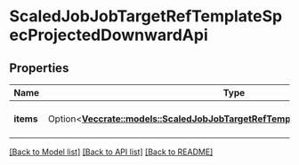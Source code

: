 # ScaledJobJobTargetRefTemplateSpecProjectedDownwardApi

## Properties

Name | Type | Description | Notes
------------ | ------------- | ------------- | -------------
**items** | Option<[**Vec<crate::models::ScaledJobJobTargetRefTemplateSpecDownwardApiItems>**](ScaledJob_jobTargetRef_template_spec_downwardAPI_items.md)> | Items is a list of DownwardAPIVolume file | [optional]

[[Back to Model list]](../README.md#documentation-for-models) [[Back to API list]](../README.md#documentation-for-api-endpoints) [[Back to README]](../README.md)


